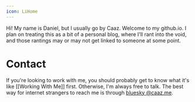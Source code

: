 ```yaml
---
icon: LiHome
---
```

Hi! My name is Daniel, but I usually go by Caaz. Welcome to my github.io. I plan on treating this as a bit of a personal blog, where I'll rant into the void, and those rantings may or may not get linked to someone at some point.

# Contact
If you're looking to work with me, you should probably get to know what it's like [[Working With Me]] first. Otherwise, I'm always free to talk. The best way for internet strangers to reach me is through [bluesky @caaz.me](https://bsky.app/profile/caaz.me). 